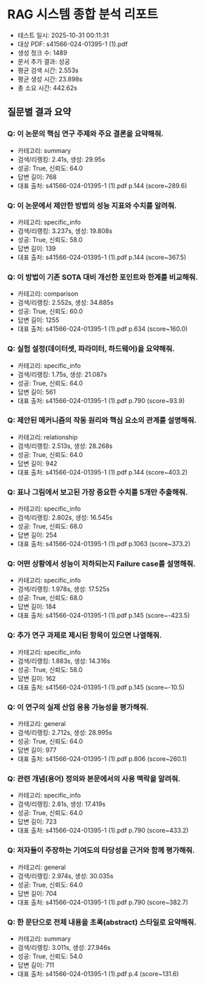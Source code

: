 # RAG 시스템 종합 분석 리포트
- 테스트 일시: 2025-10-31 00:11:31
- 대상 PDF: s41566-024-01395-1 (1).pdf
- 생성 청크 수: 1489
- 문서 추가 결과: 성공
- 평균 검색 시간: 2.553s
- 평균 생성 시간: 23.898s
- 총 소요 시간: 442.62s

## 질문별 결과 요약
### Q: 이 논문의 핵심 연구 주제와 주요 결론을 요약해줘.
- 카테고리: summary
- 검색/리랭킹: 2.41s, 생성: 29.95s
- 성공: True, 신뢰도: 64.0
- 답변 길이: 768
- 대표 출처: s41566-024-01395-1 (1).pdf p.144 (score~289.6)

### Q: 이 논문에서 제안한 방법의 성능 지표와 수치를 알려줘.
- 카테고리: specific_info
- 검색/리랭킹: 3.237s, 생성: 19.808s
- 성공: True, 신뢰도: 58.0
- 답변 길이: 139
- 대표 출처: s41566-024-01395-1 (1).pdf p.144 (score~367.5)

### Q: 이 방법이 기존 SOTA 대비 개선한 포인트와 한계를 비교해줘.
- 카테고리: comparison
- 검색/리랭킹: 2.552s, 생성: 34.885s
- 성공: True, 신뢰도: 60.0
- 답변 길이: 1255
- 대표 출처: s41566-024-01395-1 (1).pdf p.634 (score~160.0)

### Q: 실험 설정(데이터셋, 파라미터, 하드웨어)을 요약해줘.
- 카테고리: specific_info
- 검색/리랭킹: 1.75s, 생성: 21.087s
- 성공: True, 신뢰도: 64.0
- 답변 길이: 561
- 대표 출처: s41566-024-01395-1 (1).pdf p.790 (score~93.9)

### Q: 제안된 메커니즘의 작동 원리와 핵심 요소의 관계를 설명해줘.
- 카테고리: relationship
- 검색/리랭킹: 2.513s, 생성: 28.268s
- 성공: True, 신뢰도: 64.0
- 답변 길이: 942
- 대표 출처: s41566-024-01395-1 (1).pdf p.144 (score~403.2)

### Q: 표나 그림에서 보고된 가장 중요한 수치를 5개만 추출해줘.
- 카테고리: specific_info
- 검색/리랭킹: 2.802s, 생성: 16.545s
- 성공: True, 신뢰도: 68.0
- 답변 길이: 254
- 대표 출처: s41566-024-01395-1 (1).pdf p.1063 (score~373.2)

### Q: 어떤 상황에서 성능이 저하되는지 Failure case를 설명해줘.
- 카테고리: specific_info
- 검색/리랭킹: 1.978s, 생성: 17.525s
- 성공: True, 신뢰도: 68.0
- 답변 길이: 184
- 대표 출처: s41566-024-01395-1 (1).pdf p.145 (score~-423.5)

### Q: 추가 연구 과제로 제시된 항목이 있으면 나열해줘.
- 카테고리: specific_info
- 검색/리랭킹: 1.883s, 생성: 14.316s
- 성공: True, 신뢰도: 58.0
- 답변 길이: 162
- 대표 출처: s41566-024-01395-1 (1).pdf p.145 (score~-10.5)

### Q: 이 연구의 실제 산업 응용 가능성을 평가해줘.
- 카테고리: general
- 검색/리랭킹: 2.712s, 생성: 28.995s
- 성공: True, 신뢰도: 64.0
- 답변 길이: 977
- 대표 출처: s41566-024-01395-1 (1).pdf p.806 (score~260.1)

### Q: 관련 개념(용어) 정의와 본문에서의 사용 맥락을 알려줘.
- 카테고리: specific_info
- 검색/리랭킹: 2.81s, 생성: 17.419s
- 성공: True, 신뢰도: 64.0
- 답변 길이: 723
- 대표 출처: s41566-024-01395-1 (1).pdf p.790 (score~433.2)

### Q: 저자들이 주장하는 기여도의 타당성을 근거와 함께 평가해줘.
- 카테고리: general
- 검색/리랭킹: 2.974s, 생성: 30.035s
- 성공: True, 신뢰도: 64.0
- 답변 길이: 704
- 대표 출처: s41566-024-01395-1 (1).pdf p.790 (score~382.7)

### Q: 한 문단으로 전체 내용을 초록(abstract) 스타일로 요약해줘.
- 카테고리: summary
- 검색/리랭킹: 3.011s, 생성: 27.946s
- 성공: True, 신뢰도: 54.0
- 답변 길이: 711
- 대표 출처: s41566-024-01395-1 (1).pdf p.4 (score~131.6)

